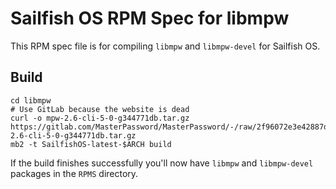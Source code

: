 # Sailfish OS RPM Spec for libmpw

This RPM spec file is for compiling `libmpw` and `libmpw-devel` for
Sailfish OS.

## Build

    cd libmpw
    # Use GitLab because the website is dead
    curl -o mpw-2.6-cli-5-0-g344771db.tar.gz https://gitlab.com/MasterPassword/MasterPassword/-/raw/2f96072e3e42887dfe923924451fe73d77db5d0e/mpw-2.6-cli-5-0-g344771db.tar.gz
    mb2 -t SailfishOS-latest-$ARCH build

If the build finishes successfully you'll now have `libmpw` and `libmpw-devel`
packages in the `RPMS` directory.
